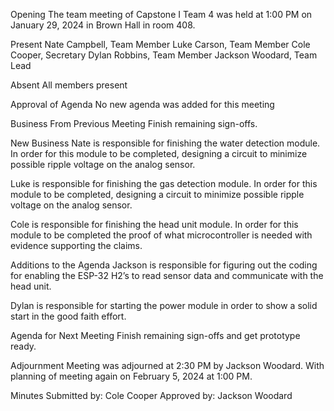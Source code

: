 Opening
The team meeting of Capstone I Team 4 was held at 1:00 PM on January 29, 2024 in Brown Hall in room 408.

Present
Nate Campbell, Team Member
Luke Carson, Team Member
Cole Cooper, Secretary
Dylan Robbins, Team Member
Jackson Woodard, Team Lead

Absent
All members present

Approval of Agenda
No new agenda was added for this meeting

Business From Previous Meeting
Finish remaining sign-offs.

New Business 
Nate is responsible for finishing the water detection module. In order for this module to be completed, designing a circuit to minimize possible ripple voltage on the analog sensor. 

Luke is responsible for finishing the gas detection module. In order for this module to be completed, designing a circuit to minimize possible ripple voltage on the analog sensor. 

Cole is responsible for finishing the head unit module. In order for this module to be completed the proof of what microcontroller is needed with evidence supporting the claims.

Additions to the Agenda
Jackson is responsible for figuring out the coding for enabling the ESP-32 H2’s to read sensor data and communicate with the head unit.

Dylan is responsible for starting the power module in order to show a solid start in the good faith effort.

Agenda for Next Meeting
Finish remaining sign-offs and get prototype ready.

Adjournment 
Meeting was adjourned at 2:30 PM by Jackson Woodard. With planning of meeting again on February 5, 2024 at 1:00 PM.

Minutes Submitted by: Cole Cooper
Approved by: Jackson Woodard
